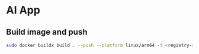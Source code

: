 # AI App

## Build image and push
```bash
sudo docker buildx build . --push --platform linux/arm64 -t <registry-ip-address>:32000/ai:latest
```

